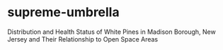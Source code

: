 # supreme-umbrella
Distribution and Health Status of White Pines in Madison Borough, New Jersey and Their Relationship to Open Space Areas
